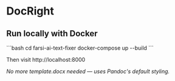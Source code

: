 # DocRight

## Run locally with Docker

\`\`\`bash
cd farsi-ai-text-fixer
docker-compose up --build
\`\`\`

Then visit http://localhost:8000

_No more template.docx needed — uses Pandoc's default styling._
